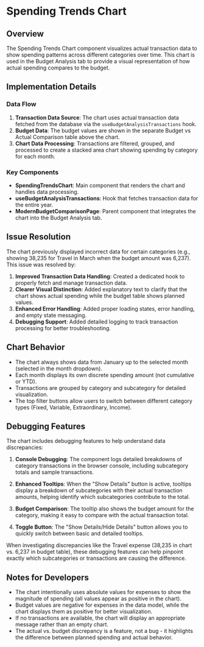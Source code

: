 # Spending Trends Chart

## Overview

The Spending Trends Chart component visualizes actual transaction data to show spending patterns across different categories over time. This chart is used in the Budget Analysis tab to provide a visual representation of how actual spending compares to the budget.

## Implementation Details

### Data Flow

1. **Transaction Data Source**: The chart uses actual transaction data fetched from the database via the `useBudgetAnalysisTransactions` hook.
2. **Budget Data**: The budget values are shown in the separate Budget vs Actual Comparison table above the chart.
3. **Chart Data Processing**: Transactions are filtered, grouped, and processed to create a stacked area chart showing spending by category for each month.

### Key Components

- **SpendingTrendsChart**: Main component that renders the chart and handles data processing.
- **useBudgetAnalysisTransactions**: Hook that fetches transaction data for the entire year.
- **ModernBudgetComparisonPage**: Parent component that integrates the chart into the Budget Analysis tab.

## Issue Resolution

The chart previously displayed incorrect data for certain categories (e.g., showing 38,235 for Travel in March when the budget amount was 6,237). This issue was resolved by:

1. **Improved Transaction Data Handling**: Created a dedicated hook to properly fetch and manage transaction data.
2. **Clearer Visual Distinction**: Added explanatory text to clarify that the chart shows actual spending while the budget table shows planned values.
3. **Enhanced Error Handling**: Added proper loading states, error handling, and empty state messaging.
4. **Debugging Support**: Added detailed logging to track transaction processing for better troubleshooting.

## Chart Behavior

- The chart always shows data from January up to the selected month (selected in the month dropdown).
- Each month displays its own discrete spending amount (not cumulative or YTD).
- Transactions are grouped by category and subcategory for detailed visualization.
- The top filter buttons allow users to switch between different category types (Fixed, Variable, Extraordinary, Income).

## Debugging Features

The chart includes debugging features to help understand data discrepancies:

1. **Console Debugging**: The component logs detailed breakdowns of category transactions in the browser console, including subcategory totals and sample transactions.

2. **Enhanced Tooltips**: When the "Show Details" button is active, tooltips display a breakdown of subcategories with their actual transaction amounts, helping identify which subcategories contribute to the total.

3. **Budget Comparison**: The tooltip also shows the budget amount for the category, making it easy to compare with the actual transaction total.

4. **Toggle Button**: The "Show Details/Hide Details" button allows you to quickly switch between basic and detailed tooltips.

When investigating discrepancies like the Travel expense (38,235 in chart vs. 6,237 in budget table), these debugging features can help pinpoint exactly which subcategories or transactions are causing the difference.

## Notes for Developers

- The chart intentionally uses absolute values for expenses to show the magnitude of spending (all values appear as positive in the chart).
- Budget values are negative for expenses in the data model, while the chart displays them as positive for better visualization.
- If no transactions are available, the chart will display an appropriate message rather than an empty chart.
- The actual vs. budget discrepancy is a feature, not a bug - it highlights the difference between planned spending and actual behavior.
